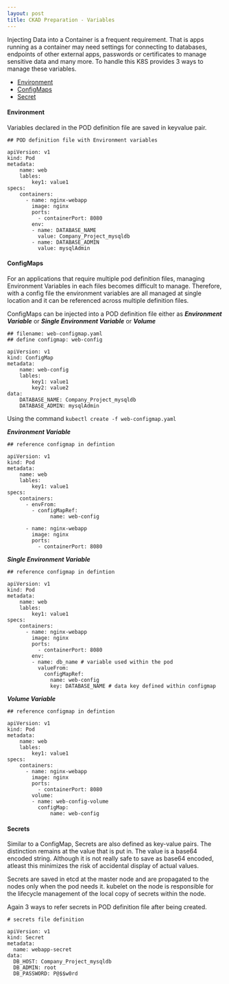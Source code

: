 ```yaml
---
layout: post
title: CKAD Preparation - Variables
---
```

<!-- Post Content -->

Injecting Data into a Container is a frequent requirement. That is apps running as a container may need settings for connecting to databases, endpoints of other external apps, passwords or certificates to manage sensitive data and many more. To handle this K8S provides 3 ways to manage these variables. 

* [Environment](/Environment)
* [ConfigMaps](/ConfigMaps)
* [Secret](/Secrets)

#### Environment

Variables declared in the POD definition file are saved in keyvalue pair.

```
## POD definition file with Environment variables

apiVersion: v1
kind: Pod
metadata:
    name: web
    lables:
        key1: value1
specs:
    containers:
      - name: nginx-webapp
        image: nginx
        ports:
          - containerPort: 8080
        env:
        - name: DATABASE_NAME
          value: Company_Project_mysqldb
        - name: DATABASE_ADMIN
          value: mysqlAdmin
```

#### ConfigMaps

For an applications that require multiple pod definition files, managing Environment Variables in each files becomes difficult to manage. Therefore, with a config file the environment variables are all managed at single location and it can be referenced across multiple definition files.

ConfigMaps can be injected into a POD definition file either as ***Environment Variable*** or ***Single Environment Variable*** or ***Volume***

```
## filename: web-configmap.yaml
## define configmap: web-config

apiVersion: v1
kind: ConfigMap
metadata:
    name: web-config
    lables:
        key1: value1
        key2: value2
data:
    DATABASE_NAME: Company_Project_mysqldb
    DATABASE_ADMIN: mysqlAdmin
```

Using the command `kubectl create -f web-configmap.yaml`

***Environment Variable***

```
## reference configmap in defintion

apiVersion: v1
kind: Pod
metadata:
    name: web
    lables:
        key1: value1
specs:
    containers:
      - envFrom:
        - configMapRef: 
              name: web-config

      - name: nginx-webapp
        image: nginx
        ports:
          - containerPort: 8080
``` 

***Single Environment Variable***

```
## reference configmap in defintion

apiVersion: v1
kind: Pod
metadata:
    name: web
    lables:
        key1: value1
specs:
    containers:
      - name: nginx-webapp
        image: nginx
        ports:
          - containerPort: 8080
        env:
        - name: db_name # variable used within the pod
          valueFrom:
            configMapRef:
              name: web-config
              key: DATABASE_NAME # data key defined within configmap
``` 

***Volume Variable***

```
## reference configmap in defintion

apiVersion: v1
kind: Pod
metadata:
    name: web
    lables:
        key1: value1
specs:
    containers:
      - name: nginx-webapp
        image: nginx
        ports:
          - containerPort: 8080
        volume:
        - name: web-config-volume
          configMap:
              name: web-config
``` 

#### Secrets

Similar to a ConfigMap, Secrets are also defined as key-value pairs. The distinction remains at the value that is put in. The value is a base64 encoded string. Although it is not really safe to save as base64 encoded, atleast this minimizes the risk of accidental display of actual values. 

Secrets are saved in etcd at the master node and are propagated to the nodes only when the pod needs it. kubelet on the node is responsible for the lifecycle management of the local copy of secrets within the node.

Again 3 ways to refer secrets in POD definition file after being created. 

```
# secrets file definition

apiVersion: v1
kind: Secret
metadata:
  name: webapp-secret
data:
  DB_HOST: Company_Project_mysqldb
  DB_ADMIN: root
  DB_PASSWORD: P@$$w0rd
```